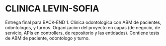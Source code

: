 # CLINICA LEVIN-SOFIA

Entrega final para BACK-END 1.
Clinica odontologica con ABM de pacientes, odontologos, y turnos. Organizacion del proyecto en capas (de negocio, de servicio, APIs en controllers, de repositorio y las entidades). Contiene tests de ABM de paciente, odontologo y turno.
